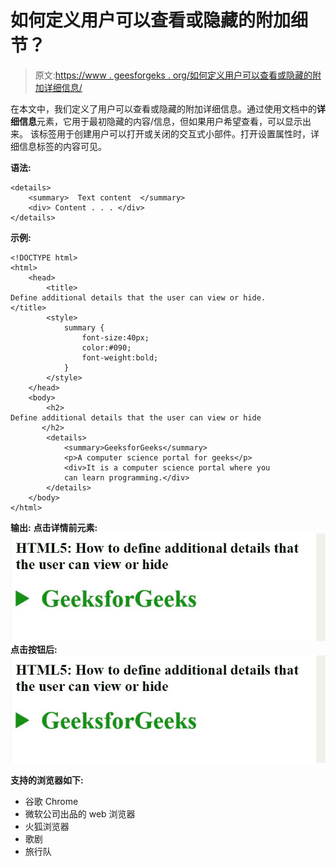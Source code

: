 # 如何定义用户可以查看或隐藏的附加细节？

> 原文:[https://www . geesforgeks . org/如何定义用户可以查看或隐藏的附加详细信息/](https://www.geeksforgeeks.org/how-to-define-additional-details-that-the-user-can-view-or-hide/)

在本文中，我们定义了用户可以查看或隐藏的附加详细信息。通过使用文档中的**详细信息**元素，它用于最初隐藏的内容/信息，但如果用户希望查看，可以显示出来。
该标签用于创建用户可以打开或关闭的交互式小部件。打开设置属性时，详细信息标签的内容可见。

**语法:**

```htmlhtml
<details>
    <summary>  Text content  </summary>
    <div> Content . . . </div>
</details>
```

**示例:**

```htmlhtml
<!DOCTYPE html> 
<html> 
    <head> 
        <title>
Define additional details that the user can view or hide.
</title> 
        <style> 
            summary { 
                font-size:40px; 
                color:#090; 
                font-weight:bold; 
            } 
        </style> 
    </head> 
    <body> 
        <h2>
Define additional details that the user can view or hide
       </h2>
        <details> 
            <summary>GeeksforGeeks</summary> 
            <p>A computer science portal for geeks</p> 
            <div>It is a computer science portal where you 
            can learn programming.</div> 
        </details> 
    </body> 
</html>
```

**输出:**
**点击详情前元素:**
![](img/78618d97dbf4e91bbde86806cd6616ab.png)
**点击按钮后:**
![](img/fb3d3777072dcd55d05036c8b4c4c9ca.png)

**支持的浏览器如下:**

*   谷歌 Chrome
*   微软公司出品的 web 浏览器
*   火狐浏览器
*   歌剧
*   旅行队